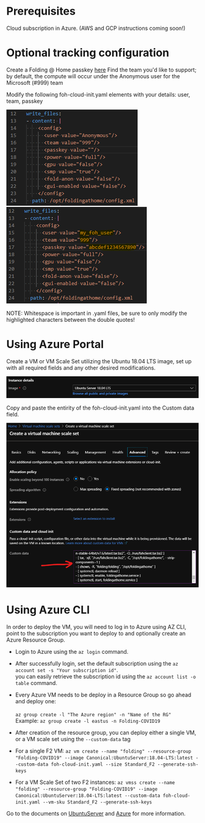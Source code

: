 # Prerequisites

Cloud subscription in Azure. (AWS and GCP instructions coming soon!)

# Optional tracking configuration

Create a Folding @ Home passkey [here](https://apps.foldingathome.org/getpasskey)
Find the team you'd like to support; by default, the compute will occur under the Anonymous user for the Microsoft (#999) team

Modify the following foh-cloud-init.yaml elements with your details: user, team, passkey

![](../img/CloudInit/ci_01.png)
![](../img/CloudInit/ci_02.png)

NOTE: Whitespace is important in .yaml files, be sure to only modify the highlighted characters between the double quotes!

# Using Azure Portal

Create a VM or VM Scale Set utilizing the Ubuntu 18.04 LTS image, set up with all required fields and any other desired modifications.

![](../img/CloudInit/ci_03.png)

Copy and paste the entirity of the foh-cloud-init.yaml into the Custom data field.

![](../img/CloudInit/ci_04.png)

# Using Azure CLI

In order to deploy the VM, you will need to log in to Azure using AZ CLI, point to the subscription you want to deploy to and optionally create an Azure Resource Group.

* Login to Azure using the ```az login``` command.

* After successfully login, set the default subscription using the ```az account set -s "Your subscription id"```.<br> you can easily retrieve the subscription id using the ```az account list -o table``` command. 

* Every Azure VM needs to be deploy in a Resource Group so go ahead and deploy one: <br>   
```az group create -l "The Azure region" -n "Name of the RG"``` <br>
Example: ```az group create -l eastus -n Folding-COVID19```

* After creation of the resource group, you can deploy either a single VM, or a VM scale set using the ```--custom-data``` tag

* For a single F2 VM:
```az vm create --name "folding" --resource-group "Folding-COVID19" --image Canonical:UbuntuServer:18.04-LTS:latest --custom-data foh-cloud-init.yaml --size Standard_F2 --generate-ssh-keys```

* For a VM Scale Set of two F2 instances:
```az vmss create --name "folding" --resource-group "Folding-COVID19" --image Canonical:UbuntuServer:18.04-LTS:latest --custom-data foh-cloud-init.yaml --vm-sku Standard_F2 --generate-ssh-keys```

Go to the documents on [UbuntuServer](docs/UbuntuServer.md) and [Azure](docs/Azure.md) for more information.
